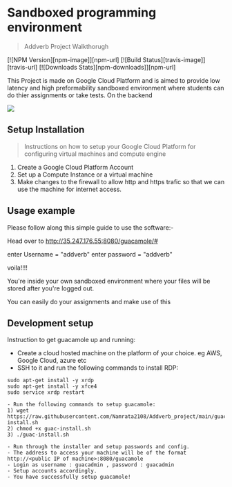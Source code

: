 # Sandboxed programming environment
> Addverb Project Walkthorugh

[![NPM Version][npm-image]][npm-url]
[![Build Status][travis-image]][travis-url]
[![Downloads Stats][npm-downloads]][npm-url]

This Project is made on Google Cloud Platform and is aimed to provide low latency and high preformability sandboxed environment where students can do thier assignments or take tests.
On the backend 

![](header.png)

## Setup Installation
>Instructions on how to setup your Google Cloud Platform for configuring virtual machines and compute engine

1) Create a Google Cloud Platform Account
2) Set up a Compute Instance or a virtual machine
3) Make changes to the firewall to allow http and https trafic so that we can use the machine for internet access.




## Usage example

Please follow along this simple guide to use the software:-

Head over to http://35.247.176.55:8080/guacamole/#

enter Username = "addverb"
enter password = "addverb"

voila!!!!

You're inside your own sandboxed environment where your files will be stored after you're logged out.

You can easily do your assignments and make use of this 


## Development setup



Instruction to get guacamole up and running:
- Create a cloud hosted machine on the platform of your choice. eg AWS, Google Cloud, azure etc
- SSH to it and run the following commands to install RDP:

```sudo apt-get update
sudo apt-get install -y xrdp
sudo apt-get install -y xfce4
sudo service xrdp restart

- Run the following commands to setup guacamole:
1) wget https://raw.githubusercontent.com/Namrata2108/Addverb_project/main/guac-install.sh
2) chmod +x guac-install.sh
3) ./guac-install.sh

- Run through the installer and setup passwords and config.
- The address to access your machine will be of the format http://<public IP of machine>:8080/guacamole
- Login as username : guacadmin , password : guacadmin
- Setup accounts accordingly.
- You have successfully setup guacamole!
```
